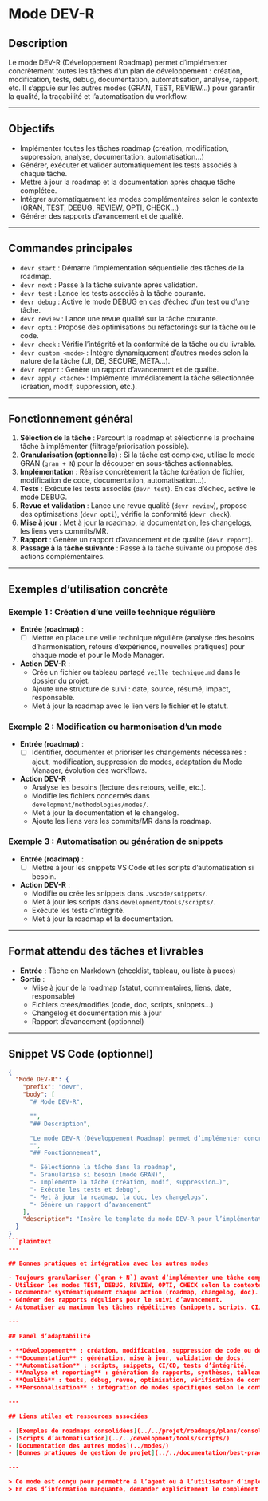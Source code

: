 # Mode DEV-R

## Description

Le mode DEV-R (Développement Roadmap) permet d’implémenter concrètement toutes les tâches d’un plan de développement : création, modification, tests, debug, documentation, automatisation, analyse, rapport, etc. Il s’appuie sur les autres modes (GRAN, TEST, REVIEW…) pour garantir la qualité, la traçabilité et l’automatisation du workflow.

---

## Objectifs

- Implémenter toutes les tâches roadmap (création, modification, suppression, analyse, documentation, automatisation…)
- Générer, exécuter et valider automatiquement les tests associés à chaque tâche.
- Mettre à jour la roadmap et la documentation après chaque tâche complétée.
- Intégrer automatiquement les modes complémentaires selon le contexte (GRAN, TEST, DEBUG, REVIEW, OPTI, CHECK…)
- Générer des rapports d’avancement et de qualité.

---

## Commandes principales

- `devr start` : Démarre l’implémentation séquentielle des tâches de la roadmap.
- `devr next` : Passe à la tâche suivante après validation.
- `devr test` : Lance les tests associés à la tâche courante.
- `devr debug` : Active le mode DEBUG en cas d’échec d’un test ou d’une tâche.
- `devr review` : Lance une revue qualité sur la tâche courante.
- `devr opti` : Propose des optimisations ou refactorings sur la tâche ou le code.
- `devr check` : Vérifie l’intégrité et la conformité de la tâche ou du livrable.
- `devr custom <mode>` : Intègre dynamiquement d’autres modes selon la nature de la tâche (UI, DB, SECURE, META…).
- `devr report` : Génère un rapport d’avancement et de qualité.
- `devr apply <tâche>` : Implémente immédiatement la tâche sélectionnée (création, modif, suppression, etc.).

---

## Fonctionnement général

1. **Sélection de la tâche** : Parcourt la roadmap et sélectionne la prochaine tâche à implémenter (filtrage/priorisation possible).
2. **Granularisation (optionnelle)** : Si la tâche est complexe, utilise le mode GRAN (`gran + N`) pour la découper en sous-tâches actionnables.
3. **Implémentation** : Réalise concrètement la tâche (création de fichier, modification de code, documentation, automatisation…).
4. **Tests** : Exécute les tests associés (`devr test`). En cas d’échec, active le mode DEBUG.
5. **Revue et validation** : Lance une revue qualité (`devr review`), propose des optimisations (`devr opti`), vérifie la conformité (`devr check`).
6. **Mise à jour** : Met à jour la roadmap, la documentation, les changelogs, les liens vers commits/MR.
7. **Rapport** : Génère un rapport d’avancement et de qualité (`devr report`).
8. **Passage à la tâche suivante** : Passe à la tâche suivante ou propose des actions complémentaires.

---

## Exemples d’utilisation concrète

### Exemple 1 : Création d’une veille technique régulière

- **Entrée (roadmap)** :
  - [ ] Mettre en place une veille technique régulière (analyse des besoins d’harmonisation, retours d’expérience, nouvelles pratiques) pour chaque mode et pour le Mode Manager.
- **Action DEV-R** :
  - Crée un fichier ou tableau partagé `veille_technique.md` dans le dossier du projet.
  - Ajoute une structure de suivi : date, source, résumé, impact, responsable.
  - Met à jour la roadmap avec le lien vers le fichier et le statut.

### Exemple 2 : Modification ou harmonisation d’un mode

- **Entrée (roadmap)** :
  - [ ] Identifier, documenter et prioriser les changements nécessaires : ajout, modification, suppression de modes, adaptation du Mode Manager, évolution des workflows.
- **Action DEV-R** :
  - Analyse les besoins (lecture des retours, veille, etc.).
  - Modifie les fichiers concernés dans `development/methodologies/modes/`.
  - Met à jour la documentation et le changelog.
  - Ajoute les liens vers les commits/MR dans la roadmap.

### Exemple 3 : Automatisation ou génération de snippets

- **Entrée (roadmap)** :
  - [ ] Mettre à jour les snippets VS Code et les scripts d’automatisation si besoin.
- **Action DEV-R** :
  - Modifie ou crée les snippets dans `.vscode/snippets/`.
  - Met à jour les scripts dans `development/tools/scripts/`.
  - Exécute les tests d’intégrité.
  - Met à jour la roadmap et la documentation.

---

## Format attendu des tâches et livrables

- **Entrée** : Tâche en Markdown (checklist, tableau, ou liste à puces)
- **Sortie** :  
  - Mise à jour de la roadmap (statut, commentaires, liens, date, responsable)
  - Fichiers créés/modifiés (code, doc, scripts, snippets…)
  - Changelog et documentation mis à jour
  - Rapport d’avancement (optionnel)

---

## Snippet VS Code (optionnel)

```json
{
  "Mode DEV-R": {
    "prefix": "devr",
    "body": [
      "# Mode DEV-R",

      "",
      "## Description",

      "Le mode DEV-R (Développement Roadmap) permet d’implémenter concrètement toutes les tâches d’un plan de développement : création, modification, tests, debug, documentation, automatisation, etc.",
      "",
      "## Fonctionnement",

      "- Sélectionne la tâche dans la roadmap",
      "- Granularise si besoin (mode GRAN)",
      "- Implémente la tâche (création, modif, suppression…)",
      "- Exécute les tests et debug",
      "- Met à jour la roadmap, la doc, les changelogs",
      "- Génère un rapport d’avancement"
    ],
    "description": "Insère le template du mode DEV-R pour l’implémentation concrète des tâches roadmap."
  }
}
```plaintext
---

## Bonnes pratiques et intégration avec les autres modes

- Toujours granulariser (`gran + N`) avant d’implémenter une tâche complexe.
- Utiliser les modes TEST, DEBUG, REVIEW, OPTI, CHECK selon le contexte.
- Documenter systématiquement chaque action (roadmap, changelog, doc).
- Générer des rapports réguliers pour le suivi d’avancement.
- Automatiser au maximum les tâches répétitives (snippets, scripts, CI/CD).

---

## Panel d’adaptabilité

- **Développement** : création, modification, suppression de code ou de fichiers.
- **Documentation** : génération, mise à jour, validation de docs.
- **Automatisation** : scripts, snippets, CI/CD, tests d’intégrité.
- **Analyse et reporting** : génération de rapports, synthèses, tableaux de suivi.
- **Qualité** : tests, debug, revue, optimisation, vérification de conformité.
- **Personnalisation** : intégration de modes spécifiques selon le contexte du projet.

---

## Liens utiles et ressources associées

- [Exemples de roadmaps consolidées](../../projet/roadmaps/plans/consolidated/)
- [Scripts d’automatisation](../../development/tools/scripts/)
- [Documentation des autres modes](../modes/)
- [Bonnes pratiques de gestion de projet](../../documentation/best-practices.md)

---

> Ce mode est conçu pour permettre à l’agent ou à l’utilisateur d’implémenter concrètement toute tâche roadmap, en s’appuyant sur les outils et modes adaptés, sans commentaire superflu.  
> En cas d’information manquante, demander explicitement le complément avant d’agir.
